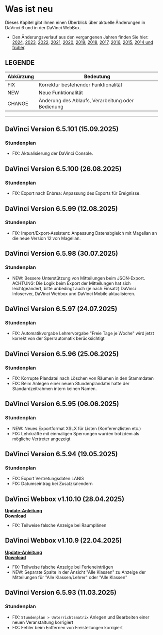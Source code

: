 # Was ist neu

Dieses Kapitel gibt ihnen einen Überblick über aktuelle Änderungen in DaVinci 6 und in der DaVinci WebBox.

* Den Änderungsverlauf aus den vergangenen Jahren finden Sie hier: [2024](changelog-2024.md), [2023](changelog-2023.md), [2022](changelog-2022.md), [2021](changelog-2021.md), [2020](changelog-2020.md), [2019](changelog-2019.md), [2018](changelog-2018.md), [2017](changelog-2017.md),  [2016](changelog-2016.md), [2015](changelog-2015.md), [2014 und früher](changelog-archive.md).

## LEGENDE

Abkürzung  |  Bedeutung
---------- | ----------
FIX |  Korrektur bestehender Funktionalität
NEW |  Neue Funktionalität  
CHANGE|  Änderung des Ablaufs, Verarbeitung oder Bedienung

---
## DaVinci Version 6.5.101 (15.09.2025)

### Stundenplan

* FIX: Aktualisierung der DaVinci Console.

## DaVinci Version 6.5.100 (26.08.2025)

### Stundenplan

* FIX: Export nach Enbrea: Anpassung des Exports für Ereignisse.

## DaVinci Version 6.5.99 (12.08.2025)

### Stundenplan

* FIX: Import/Export-Assistent: Anpassung Datenabgleich mit Magellan an die neue Version 12 von Magellan.

## DaVinci Version 6.5.98 (30.07.2025)

### Stundenplan

* NEW: Bessere Unterstützung von Mitteilungen beim JSON-Export. ACHTUNG: Die Logik beim Export der Mitteilungen hat sich leichtgeändert, bitte unbedingt auch (je nach Einsatz) DaVinci Infoserver, DaVinci Webbox und DaVinci Mobile aktualisieren.

## DaVinci Version 6.5.97 (24.07.2025)

### Stundenplan

* FIX: Automatikvorgabe Lehrervorgabe "Freie Tage je Woche" wird jetzt korrekt von der Sperrautomatik berücksichtigt

## DaVinci Version 6.5.96 (25.06.2025)

### Stundenplan

* FIX: Korrupte Plandatei nach Löschen von Räumen in den Stammdaten
* FIX: Beim Anlegen einer neuen Stundenplandatei hatte der Standardzeitrahmen intern keinen Namen.

## DaVinci Version 6.5.95 (06.06.2025)

### Stundenplan

* NEW: Neues Exportformat XSLX für Listen (Konferenzlisten etc.)
* FIX: Lehrkräfte mit einmaligen Sperrungen wurden trotzdem als mögliche Vertreter angezeigt

## DaVinci Version 6.5.94 (19.05.2025)

### Stundenplan

* FIX: Export Vertretungsdaten LANIS
* FIX: Datumseintrag bei Zusatzkalendern

## DaVinci Webbox v1.10.10 (28.04.2025)

[**Update-Anleitung**](https://doc.DaVinci6.stueber.de/09.infoserver/update/) <br/>
[**Download**](https://DaVinci-webbox.stueber.de/)

* FIX: Teilweise falsche Anzeige bei Raumplänen

## DaVinci Webbox v1.10.9 (22.04.2025)

[**Update-Anleitung**](https://doc.DaVinci6.stueber.de/09.infoserver/update/) <br/>
[**Download**](https://DaVinci-webbox.stueber.de/)

* FIX: Teilweise falsche Anzeige bei Ferieneinträgen
* NEW: Separate Spalte in der Ansicht "Alle Klassen" zu Anzeige der Mitteilungen für "Alle Klassen/Lehrer" oder "Alle Klassen"
  
## DaVinci Version 6.5.93 (11.03.2025)

### Stundenplan

* FIX: `Stundenplan > Unterrichtsmatrix` Anlegen und Bearbeiten einer neuen Veranstaltung korrigiert
* FIX: Fehler beim Entfernen von Freistellungen korrigiert
